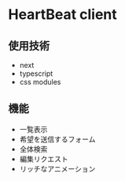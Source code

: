# HeartBeat client  
  
## 使用技術  
  
- next  
- typescript  
- css modules  
## 機能  
- 一覧表示  
- 希望を送信するフォーム  
- 全体検索  
- 編集リクエスト  
- リッチなアニメーション  